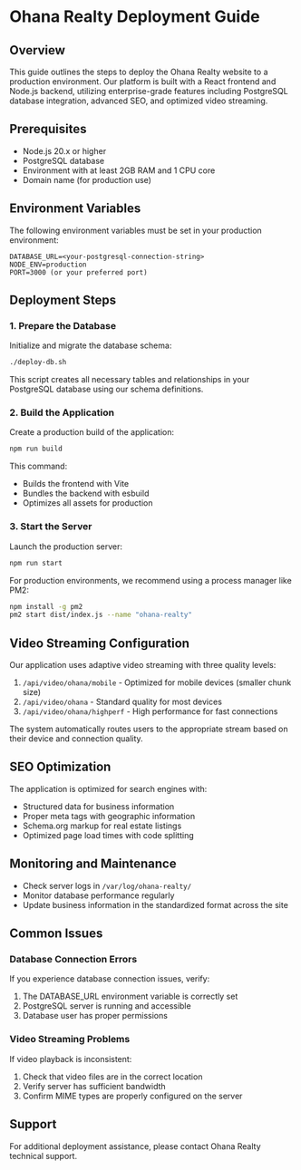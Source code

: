 # Ohana Realty Deployment Guide

## Overview

This guide outlines the steps to deploy the Ohana Realty website to a production environment. Our platform is built with a React frontend and Node.js backend, utilizing enterprise-grade features including PostgreSQL database integration, advanced SEO, and optimized video streaming.

## Prerequisites

- Node.js 20.x or higher
- PostgreSQL database
- Environment with at least 2GB RAM and 1 CPU core
- Domain name (for production use)

## Environment Variables

The following environment variables must be set in your production environment:

```
DATABASE_URL=<your-postgresql-connection-string>
NODE_ENV=production
PORT=3000 (or your preferred port)
```

## Deployment Steps

### 1. Prepare the Database

Initialize and migrate the database schema:

```bash
./deploy-db.sh
```

This script creates all necessary tables and relationships in your PostgreSQL database using our schema definitions.

### 2. Build the Application

Create a production build of the application:

```bash
npm run build
```

This command:
- Builds the frontend with Vite
- Bundles the backend with esbuild
- Optimizes all assets for production

### 3. Start the Server

Launch the production server:

```bash
npm run start
```

For production environments, we recommend using a process manager like PM2:

```bash
npm install -g pm2
pm2 start dist/index.js --name "ohana-realty"
```

## Video Streaming Configuration

Our application uses adaptive video streaming with three quality levels:

1. `/api/video/ohana/mobile` - Optimized for mobile devices (smaller chunk size)
2. `/api/video/ohana` - Standard quality for most devices
3. `/api/video/ohana/highperf` - High performance for fast connections

The system automatically routes users to the appropriate stream based on their device and connection quality.

## SEO Optimization

The application is optimized for search engines with:

- Structured data for business information
- Proper meta tags with geographic information
- Schema.org markup for real estate listings
- Optimized page load times with code splitting

## Monitoring and Maintenance

- Check server logs in `/var/log/ohana-realty/`
- Monitor database performance regularly
- Update business information in the standardized format across the site

## Common Issues

### Database Connection Errors

If you experience database connection issues, verify:

1. The DATABASE_URL environment variable is correctly set
2. PostgreSQL server is running and accessible
3. Database user has proper permissions

### Video Streaming Problems

If video playback is inconsistent:

1. Check that video files are in the correct location
2. Verify server has sufficient bandwidth
3. Confirm MIME types are properly configured on the server

## Support

For additional deployment assistance, please contact Ohana Realty technical support.
